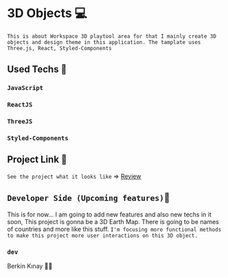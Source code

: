 # 3D Objects 💻
`This is about Workspace 3D playtool area for that I mainly create 3D objects and design theme in this application. The tamplate uses Three.js, React, Styled-Components`

## Used Techs 🥰

### `JavaScript`
### `ReactJS`
### `ThreeJS`
### `Styled-Components`

## Project Link 🔭

`See the project what it looks like` => [Review](https:)

## `Developer Side (Upcoming features)`💫
This is for now...  I am going to add new features and also new techs in it soon, This project is gonna be a 3D Earth Map. There is going to be names of countries and more like this stuff. `I'm focusing more functional methods to make this project more user interactions on this 3D object.`

### `dev`
Berkin Kınay 👨‍💻
